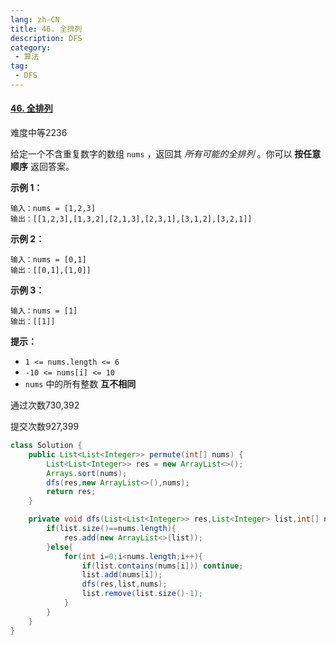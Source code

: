 ```yaml
---
lang: zh-CN
title: 46. 全排列
description: DFS
category: 
 - 算法
tag:
 - DFS
---
```


#### [46. 全排列](https://leetcode.cn/problems/permutations/)

难度中等2236

给定一个不含重复数字的数组 `nums` ，返回其 *所有可能的全排列* 。你可以 **按任意顺序** 返回答案。

 

**示例 1：**

```
输入：nums = [1,2,3]
输出：[[1,2,3],[1,3,2],[2,1,3],[2,3,1],[3,1,2],[3,2,1]]
```

**示例 2：**

```
输入：nums = [0,1]
输出：[[0,1],[1,0]]
```

**示例 3：**

```
输入：nums = [1]
输出：[[1]]
```

 

**提示：**

- `1 <= nums.length <= 6`
- `-10 <= nums[i] <= 10`
- `nums` 中的所有整数 **互不相同**

通过次数730,392

提交次数927,399

```java
class Solution {
    public List<List<Integer>> permute(int[] nums) {
        List<List<Integer>> res = new ArrayList<>();
        Arrays.sort(nums);
        dfs(res,new ArrayList<>(),nums);
        return res;
    }

    private void dfs(List<List<Integer>> res,List<Integer> list,int[] nums){
        if(list.size()==nums.length){
            res.add(new ArrayList<>(list));
        }else{
            for(int i=0;i<nums.length;i++){
                if(list.contains(nums[i])) continue;
                list.add(nums[i]);
                dfs(res,list,nums);
                list.remove(list.size()-1);
            }
        }
    }
}
```

